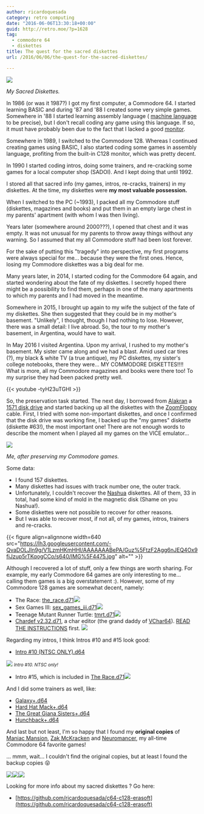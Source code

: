 ```yaml
---
author: ricardoquesada
category: retro computing
date: "2016-06-06T13:30:18+00:00"
guid: http://retro.moe/?p=1628
tag:
  - commodore 64
  - diskettes
title: The quest for the sacred diskettes
url: /2016/06/06/the-quest-for-the-sacred-diskettes/

---
```

![](https://lh3.googleusercontent.com/-CyiUR_uBCvA/V1L3tHln8yI/AAAAAAABeQI/RUPbfTFPjHolle6UMjTUpgpJXK_y3SUNACCo/s400/IMG_4481.jpg)

*My Sacred Diskettes.*

In 1986 (or was it 1987?) I got my first computer, a Commodore 64.
I started learning BASIC and during '87 and '88 I created some very simple games.
Somewhere in '88 I started learning assembly language ( [machine language](http://www.webopedia.com/TERM/M/machine_language.html) to be precise),
but I don't recall coding any game using this language.
If so, it must have probably been due to the fact that I lacked a good [monitor](https://www.c64-wiki.com/index.php/Machine_Code_Monitor).

Somewhere in 1989, I switched to the Commodore 128.
Whereas I continued creating games using BASIC,
I also started coding some games in assembly language,
profiting from the built-in C128 monitor, which was pretty decent.

In 1990 I started coding intros, doing some trainers,
and re-cracking some games for a local computer shop (SADOI).
And I kept doing that until 1992.

I stored all that sacred info (my games, intros, re-cracks, trainers)
in my diskettes.
At the time, my diskettes were **my most valuable possession.**

When I switched to the PC (~1993), I packed all my Commodore stuff
(diskettes, magazines and books) and put them in an empty large chest in my
parents' apartment (with whom I was then living).

Years later (somewhere around 2000???), I opened that chest and it was empty.
It was not unusual for my parents to throw away things without any warning.
So I assumed that my all Commodore stuff had been lost forever.

For the sake of putting this "tragedy" into perspective,
my first programs were always special for me...
because they were the first ones.
Hence, losing my Commodore diskettes was a big deal for me.

Many years later, in 2014, I started coding for the Commodore 64 again,
and started wondering about the fate of my diskettes.
I secretly hoped there might be a possibility to find them,
perhaps in one of the many apartments to which my parents and I had moved in the meantime.

Somewhere in 2015, I brought up again to my wife the subject of the fate of my diskettes.
She then suggested that they could be in my mother's basement.
"Unlikely", I thought, though I had nothing to lose.
However, there was a small detail: I live abroad.
So, the tour to my mother's basement, in Argentina, would have to wait.

In May 2016 I visited Argentina.
Upon my arrival, I rushed to my mother's basement.
My sister came along and we had a blast.
Amid used car tires (?), my black & white TV (a true antique),
my PC diskettes, my sister's college notebooks, there they were...
MY COMMODORE DISKETTES!!!!
What is more, all my Commodore magazines and books were there too!
To my surprise they had been packed pretty well.

{{< youtube -tyH23uTGHI >}}

So, the preservation task started.
The next day, I borrowed from [Alakran](http://csdb.dk/scener/?id=25064) a [1571 disk drive](https://en.wikipedia.org/wiki/Commodore_1571)
and started backing up all the diskettes with the [ZoomFloppy](http://store.go4retro.com/zoomfloppy/) cable.
First, I tried with some non-important diskettes,
and once I confirmed that the disk drive was working fine, I backed up the
"my games" diskette (diskette #63!), the most important one!
There are not enough words to describe the moment when I played all my games on the VICE emulator...

![](https://lh3.googleusercontent.com/-x1VtU3d5EY8/V1NF1plbmVI/AAAAAAABeSE/nBZY5MthA4k7dGD7u_EsR2aPcKkKzIsNwCCo/s288/happy-cuteness-overload-l.png)

*Me, after preserving my Commodore games.*

Some data:

- I found 157 diskettes.
- Many diskettes had issues with track number one, the outer track.
- Unfortunately, I couldn't recover the [Nashua](http://www.nashuamedia.com/index.html) diskettes.
  All of them, 33 in total, had some kind of mold in the magnetic disk (Shame on you Nashua!).
- Some diskettes were not possible to recover for other reasons.
- But I was able to recover most, if not all, of my games, intros, trainers and re-cracks.

{{< figure align=alignnone width=640 src="https://lh3.googleusercontent.com/-QvaDOLJIn9g/V1LzmHKmHHI/AAAAAAABePA/Guz%5FtzF2Agg6nJEQ4Ox9fiJzup5rTKqogCCo/s640/IMG%5F4475.jpg" alt="" >}}

Although I recovered a lot of stuff, only a few things are worth sharing.
For example, my early Commodore 64 games are only interesting to me...
calling them games is a big overstatement :).
However, some of my Commodore 128 games are somewhat decent, namely:

- The Race: [the\_race.d71](https://github.com/ricardoquesada/c64-c128-erasoft/raw/master/disks/therace.d71)![](https://lh3.googleusercontent.com/-UKQUiz7j5as/V0kfZ57r3iI/AAAAAAABeHM/0nU6yGObTUcNXGxAiA6hFnOqnnq-GDTAQCCo/s400/Screen%2BShot%2B2016-05-28%2Bat%2B1.31.33%2BAM.png)
- Sex Games III: [sex\_games\_iii.d71](https://github.com/ricardoquesada/c64-c128-erasoft/raw/master/disks/sexgames3.d71)![](https://lh3.googleusercontent.com/-5kxKenFTm20/V0kZcaR5XYI/AAAAAAABeF0/WT7y2SbUaw8twqSDOGeX-CXMT5LZ-kIHACCo/s400/Screen%2BShot%2B2016-05-28%2Bat%2B1.05.37%2BAM.png)
- Teenage Mutant Runner Turtle: [tmrt.d71](https://github.com/ricardoquesada/c64-c128-erasoft/raw/master/disks/tmrt.d71)![](https://lh3.googleusercontent.com/-e6VavywLkJU/V0kcpISdRwI/AAAAAAABeGo/bq2TtbQKwfge7oc5NCX-J0UzRTWAaGRYgCCo/s400/Screen%2BShot%2B2016-05-28%2Bat%2B1.20.06%2BAM.png)
- [Chardef v2.32.d71](https://github.com/ricardoquesada/c64-c128-erasoft/raw/master/disks/chardef_232.d71),
  a char editor (the grand daddy of [VChar64](https://github.com/ricardoquesada/vchar64)). [READ THE INSTRUCTIONS](https://github.com/ricardoquesada/c64-c128-erasoft#chardef-v232) first.
  ![](https://lh3.googleusercontent.com/-LiSX52KJ-Ig/V0kegkZtp2I/AAAAAAABeG8/vU6keewyKHwfRjLeOdc7iy9M4YCkzw0cACCo/s400/Screen%2BShot%2B2016-05-28%2Bat%2B1.27.53%2BAM.png)

Regarding my intros, I think Intros #10 and #15 look good:

- [Intro #10 (NTSC ONLY).d64](https://github.com/ricardoquesada/c64-c128-erasoft/raw/master/disks/intro_10_NTSC_ONLY.d64)

![](https://lh3.googleusercontent.com/-fOIeZv2pj1E/V1MP5ZrMuTI/AAAAAAABeRY/wN_iYnOQvDUEZonwP9Y9C6HrJofL3uNLwCCo/s400/Screen%2BShot%2B2016-06-04%2Bat%2B2.25.07%2BPM.png)
<small>*Intro #10. NTSC only!*</small>

- Intro #15, which is included in [The Race.d71](https://github.com/ricardoquesada/c64-c128-erasoft/raw/master/disks/therace.d71)![](https://lh3.googleusercontent.com/-0oABlr-9GGE/V1MVJhnY3XI/AAAAAAABeRo/Cd10LKLaRRgmdqmHyXiOpHI3iWvE0JPoQCCo/s400/Screen%2BShot%2B2016-06-04%2Bat%2B2.51.00%2BPM.png)

And I did some trainers as well, like:

- [Galaxy+.d64](https://github.com/ricardoquesada/c64-c128-erasoft/raw/master/disks/trainer-galaxy%2B%20ERA.d64)
- [Hard Hat Mack+.d64](https://github.com/ricardoquesada/c64-c128-erasoft/raw/master/disks/trainer-hardhatmack%2B%20ERA.d64)
- [The Great Giana Sisters+.d64](https://github.com/ricardoquesada/c64-c128-erasoft/raw/master/disks/trainer-gianasisters%2B%20ERA.d64)
- [Hunchback+.d64](https://github.com/ricardoquesada/c64-c128-erasoft/raw/master/disks/trainer-hunchback%2B%20ERA.d64)

And last but not least, I'm so happy that I found my **original copies**
of [Maniac Mansion](https://en.wikipedia.org/wiki/Maniac_Mansion),
[Zak McKracken](https://en.wikipedia.org/wiki/Zak_McKracken_and_the_Alien_Mindbenders)
and [Neuromancer](https://www.c64-wiki.com/index.php/Neuromancer),
my all-time Commodore 64 favorite games!

... mmm, wait... I couldn't find the original copies, but at least I found the backup copies 😝

![](https://lh3.googleusercontent.com/-52Ncbna-iNk/V1NaYpLFrgI/AAAAAAABeTI/06_6eJK8kX4mQeNp7Ei0Jc0QqvkOoaAAQCCo/s288/IMG_4485.jpg)![](https://lh3.googleusercontent.com/-bCx5Vn2mtm4/V1NHhqJp_1I/AAAAAAABeSc/vGwI50-Wvagm30EEkRPf7LleTCQsUbzqgCCo/s288/IMG_4483.jpg)![](https://lh3.googleusercontent.com/-4BfsoL3nSxs/V1NKcxaJfCI/AAAAAAABeSs/TFxBfhvFuJIFX_x9644XsZNE6VYniFpyQCCo/s288/IMG_4484.jpg)

Looking for more info about my sacred diskettes ? Go here:

- [https://github.com/ricardoquesada/c64-c128-erasoft](https://github.com/ricardoquesada/c64-c128-erasoft)
